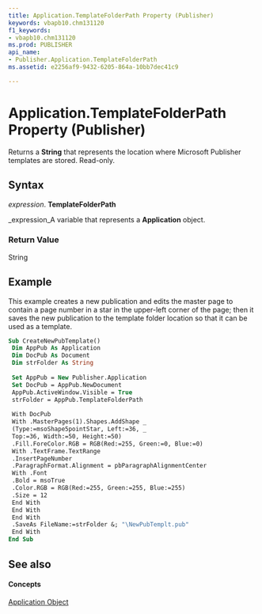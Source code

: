 ```yaml
---
title: Application.TemplateFolderPath Property (Publisher)
keywords: vbapb10.chm131120
f1_keywords:
- vbapb10.chm131120
ms.prod: PUBLISHER
api_name:
- Publisher.Application.TemplateFolderPath
ms.assetid: e2256af9-9432-6205-864a-10bb7dec41c9

---
```



# Application.TemplateFolderPath Property (Publisher)

Returns a  **String** that represents the location where Microsoft Publisher templates are stored. Read-only.


## Syntax

 _expression_. **TemplateFolderPath**

 _expression_A variable that represents a  **Application** object.


### Return Value

String


## Example

This example creates a new publication and edits the master page to contain a page number in a star in the upper-left corner of the page; then it saves the new publication to the template folder location so that it can be used as a template.


```vb
Sub CreateNewPubTemplate() 
 Dim AppPub As Application 
 Dim DocPub As Document 
 Dim strFolder As String 
 
 Set AppPub = New Publisher.Application 
 Set DocPub = AppPub.NewDocument 
 AppPub.ActiveWindow.Visible = True 
 strFolder = AppPub.TemplateFolderPath 
 
 With DocPub 
 With .MasterPages(1).Shapes.AddShape _ 
 (Type:=msoShape5pointStar, Left:=36, _ 
 Top:=36, Width:=50, Height:=50) 
 .Fill.ForeColor.RGB = RGB(Red:=255, Green:=0, Blue:=0) 
 With .TextFrame.TextRange 
 .InsertPageNumber 
 .ParagraphFormat.Alignment = pbParagraphAlignmentCenter 
 With .Font 
 .Bold = msoTrue 
 .Color.RGB = RGB(Red:=255, Green:=255, Blue:=255) 
 .Size = 12 
 End With 
 End With 
 End With 
 .SaveAs FileName:=strFolder &; "\NewPubTemplt.pub" 
 End With 
End Sub
```


## See also


#### Concepts


 [Application Object](application-object-publisher.md)

